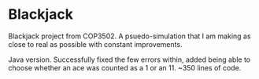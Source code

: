 # Blackjack
Blackjack project from COP3502.  A psuedo-simulation that I am making as close to real as possible with constant improvements.

Java version.  Successfully fixed the few errors within, added being able to choose whether an ace was counted as a 1 or an 11. ~350 lines of code.  

